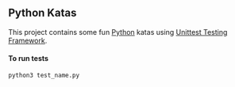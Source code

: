Python Katas
----------------------------

This project contains some fun [Python](https://www.python.org/) katas using [Unittest Testing Framework](https://docs.python.org/3/library/unittest.html).

#### To run tests

```bash
python3 test_name.py
```

